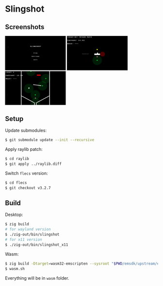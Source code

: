 # Slingshot

## Screenshots

<img src="./img/main_menu.png" width="200">
<img src="./img/tutorial_black_hole.png" width="200">
<img src="./img/level_1.png" width="200">


## Setup
Update submodules:
```bash
$ git submodule update --init --recursive
```

Apply raylib patch:
```bash
$ cd raylib
$ git apply ../raylib.diff
```

Switch `flecs` version:
```bash
$ cd flecs
$ git checkout v3.2.7
```

## Build

Desktop:
```bash
$ zig build
# for wayland version
$ ./zig-out/bin/slingshot
# for x11 version
$ ./zig-out/bin/slingshot_x11
```

Wasm:
```bash
$ zig build -Dtarget=wasm32-emscripten --sysroot "$PWD/emsdk/upstream/emscripten" -Doptimize=ReleaseFast
$ wasm.sh
```
Everything will be in `wasm` folder.
